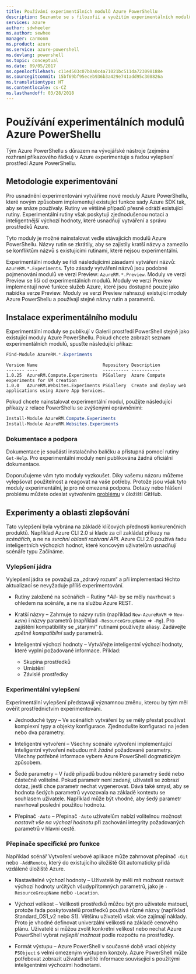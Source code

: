 ```yaml
---
title: Používání experimentálních modulů Azure PowerShellu
description: Seznamte se s filozofií a využitím experimentálních modulů Azure PowerShellu.
services: azure
author: sdwheeler
ms.author: sewhee
manager: carmonm
ms.product: azure
ms.service: azure-powershell
ms.devlang: powershell
ms.topic: conceptual
ms.date: 09/05/2017
ms.openlocfilehash: c11e4503c07b0a0c4a71021bc511da723098188e
ms.sourcegitcommit: 15bf69bf95eceb936b3a429e741add95c308826a
ms.translationtype: HT
ms.contentlocale: cs-CZ
ms.lasthandoff: 03/28/2018
---
```

# <a name="using-experimental-azure-powershell-modules"></a>Používání experimentálních modulů Azure PowerShellu

Tým Azure PowerShellu s důrazem na vývojářské nástroje (zejména rozhraní příkazového řádku) v Azure experimentuje s řadou vylepšení prostředí Azure PowerShellu.

## <a name="experimentation-methodology"></a>Metodologie experimentování

Pro usnadnění experimentování vytváříme nové moduly Azure PowerShellu, které novým způsobem implementují existující funkce sady Azure SDK tak, aby se snáze používaly. Rutiny ve většině případů přesně odráží existující rutiny. Experimentální rutiny však poskytují zjednodušenou notaci a inteligentnější výchozí hodnoty, které usnadňují vytváření a správu prostředků Azure.

Tyto moduly je možné nainstalovat vedle stávajících modulů Azure PowerShellu. Názvy rutin se zkrátily, aby se zajistily kratší názvy a zamezilo se konfliktům názvů s existujícími rutinami, které nejsou experimentální.

Experimentální moduly se řídí následujícími zásadami vytváření názvů: `AzureRM.*.Experiments`. Tyto zásady vytváření názvů jsou podobné pojmenování modulů ve verzi Preview: `AzureRM.*.Preview`. Moduly ve verzi Preview se liší od experimentálních modulů. Moduly ve verzi Preview implementují nové funkce služeb Azure, které jsou dostupné pouze jako nabídka verze Preview. Moduly ve verzi Preview nahrazují existující moduly Azure PowerShellu a používají stejné názvy rutin a parametrů.

## <a name="how-to-install-an-experimental-module"></a>Instalace experimentálního modulu

Experimentální moduly se publikují v Galerii prostředí PowerShell stejně jako existující moduly Azure PowerShellu. Pokud chcete zobrazit seznam experimentálních modulů, spusťte následující příkaz:

```powershell
Find-Module AzureRM.*.Experiments
```

```Output
Version Name                         Repository Description
------- ----                         ---------- -----------
1.0.25  AzureRM.Compute.Experiments  PSGallery  Azure Compute experiments for VM creation
1.0.0   AzureRM.Websites.Experiments PSGallery  Create and deploy web applications using Azure App Services.
```

Pokud chcete nainstalovat experimentální modul, použijte následující příkazy z relace PowerShellu se zvýšenými oprávněními:

```powershell
Install-Module AzureRM.Compute.Experiments
Install-Module AzureRM.Websites.Experiments
```

### <a name="documentation-and-support"></a>Dokumentace a podpora

Dokumentace je součástí instalačního balíčku a přístupná pomocí rutiny `Get-Help`. Pro experimentální moduly není publikována žádná oficiální dokumentace.

Doporučujeme vám tyto moduly vyzkoušet. Díky vašemu názoru můžeme vylepšovat použitelnost a reagovat na vaše potřeby. Protože jsou však tyto moduly experimentální, je pro ně omezená podpora. Dotazy nebo hlášení problému můžete odeslat vytvořením [problému](https://github.com/Azure/azure-powershell/issues) v úložišti GitHub.

## <a name="experiments-and-areas-of-improvement"></a>Experimenty a oblasti zlepšování

Tato vylepšení byla vybrána na základě klíčových předností konkurenčních produktů. Například Azure CLI 2.0 si klade za cíl zakládat příkazy na _scénářích_, a ne na _svrchní oblasti rozhraní API_.
Azure CLI 2.0 používá řadu inteligentních výchozích hodnot, které koncovým uživatelům usnadňují scénáře typu Začínáme.

### <a name="core-improvements"></a>Vylepšení jádra

Vylepšení jádra se považují za „zdravý rozum“ a při implementaci těchto aktualizací se nevyžaduje příliš experimentování.

- Rutiny založené na scénářích – Rutiny **All*- by se měly navrhovat s ohledem na scénáře, a ne na službu Azure REST.

- Kratší názvy – Zahrnuje to názvy rutin (například `New-AzureRmVM` => `New-AzVm`) i názvy parametrů (například `-ResourceGroupName` => `-Rg`). Pro zajištění kompatibility se „starými“ rutinami používejte aliasy. Zadávejte _zpětně kompatibilní_ sady parametrů.

- Inteligentní výchozí hodnoty – Vytvářejte inteligentní výchozí hodnoty, které vyplní požadované informace. Příklad:
  - Skupina prostředků
  - Umístění
  - Závislé prostředky

### <a name="experimental-improvements"></a>Experimentální vylepšení

Experimentální vylepšení představují významnou změnu, kterou by tým měl ověřit prostřednictvím experimentování.

- Jednoduché typy – Ve scénářích vytváření by se měly přestat používat komplexní typy a objekty konfigurace. Zjednodušte konfiguraci na jeden nebo dva parametry.

- Inteligentní vytvoření – Všechny scénáře vytvoření implementující inteligentní vytvoření nebudou mít _žádné_ požadované parametry. Všechny potřebné informace vybere Azure PowerShell dogmatickým způsobem.

- Šedé parametry – V řadě případů budou některé parametry šedé nebo částečně volitelné. Pokud parametr není zadaný, uživateli se zobrazí dotaz, jestli chce parametr nechat vygenerovat. Dává také smysl, aby se hodnota šedých parametrů vyvozovala na základě kontextu se souhlasem uživatele.
  Například může být vhodné, aby šedý parametr navrhoval poslední použitou hodnotu.

- Přepínač `-Auto` – Přepínač `-Auto` uživatelům nabízí volitelnou možnost _nastavit vše na výchozí hodnotu_ při zachování integrity požadovaných parametrů v hlavní cestě.

### <a name="feature-specific-switches"></a>Přepínače specifické pro funkce

Například scénář Vytvoření webové aplikace může zahrnovat přepínač `-Git` nebo `-AddRemote`, který do existujícího úložiště Git automaticky přidá vzdálené úložiště Azure.

- Nastavitelné výchozí hodnoty – Uživatelé by měli mít možnost nastavit výchozí hodnoty určitých všudypřítomných parametrů, jako je `-ResourceGroupName` nebo `-Location`.

- Výchozí velikost – Velikosti prostředků můžou být pro uživatele matoucí, protože řada poskytovatelů prostředků používá různé názvy (například Standard\_DS1\_v2 nebo S1). Většinu uživatelů však více zajímají náklady. Proto je vhodné definovat univerzální velikosti na základě cenového plánu. Uživatelé si můžou zvolit konkrétní velikost nebo nechat Azure PowerShell vybrat _nejlepší možnost_ podle rozpočtu na prostředky.

- Formát výstupu – Azure PowerShell v současné době vrací objekty `PSObject` s velmi omezeným výstupem konzoly. Azure PowerShell může potřebovat zobrazit uživateli určité informace související s použitými inteligentními výchozími hodnotami.
